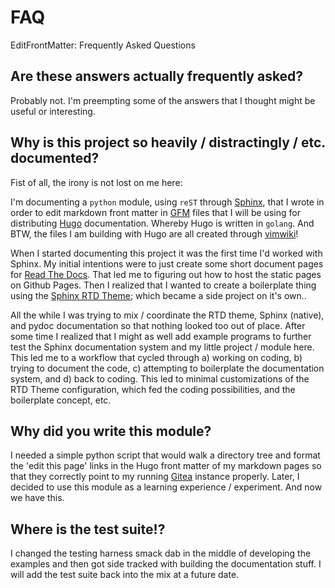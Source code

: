 # FAQ

EditFrontMatter: Frequently Asked Questions

## Are these answers actually frequently asked?

Probably not. I'm preempting some of the answers that I thought might be useful or interesting.

## Why is this project so heavily / distractingly / etc. documented?

Fist of all, the irony is not lost on me here:

I'm documenting a `python` module, using `reST` through [Sphinx](https://www.sphinx-doc.org/en/master/), that I wrote in order to edit markdown front matter in [GFM](https://github.github.com/gfm/) files that I will be using for distributing [Hugo](https://gohugo.io/) documentation. Whereby Hugo is written in `golang`. And BTW, the files I am building with Hugo are all created through [vimwiki](https://vimwiki.github.io/)!

When I started documenting this project it was the first time I'd worked with Sphinx. My initial intentions were to just create some short document pages for [Read The Docs](https://readthedocs.org/). That led me to figuring out how to host the static pages on Github Pages. Then I realized that I wanted to create a boilerplate thing using the [Sphinx RTD Theme](https://sphinx-rtd-theme.readthedocs.io/en/stable/); which became a side project on it's own..

All the while I was trying to mix / coordinate the RTD theme, Sphinx (native), and pydoc documentation so that nothing looked too out of place. After some time I realized that I might as well add example programs to further test the Sphinx documentation system and my little project / module here. This led me to a workflow that cycled through a) working on coding, b) trying to document the code, c) attempting to boilerplate the documentation system, and d) back to coding. This led to minimal customizations of the RTD Theme configuration, which fed the coding possibilities, and the boilerplate concept, etc.

## Why did you write this module?

I needed a simple python script that would walk a directory tree and format the 'edit this page' links in the Hugo front matter of my markdown pages so that they correctly point to my running [Gitea](https://gitea.io/en-us/) instance properly. Later, I decided to use this module as a learning experience / experiment. And now we have this.

## Where is the test suite!?

I changed the testing harness smack dab in the middle of developing the examples and then got side tracked with building the documentation stuff. I will add the test suite back into the mix at a future date.

